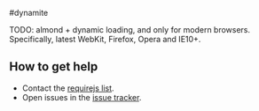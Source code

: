 #dynamite

TODO: almond + dynamic loading, and only for modern browsers. Specifically,
latest WebKit, Firefox, Opera and IE10+.

## How to get help

* Contact the [requirejs list](https://groups.google.com/group/requirejs).
* Open issues in the [issue tracker](https://github.com/requirejs/dynamite/issues).
